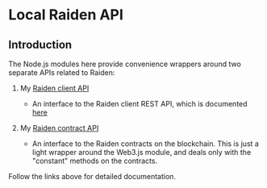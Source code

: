 # Local Raiden API

## Introduction

The Node.js modules here provide convenience wrappers around two separate APIs related to Raiden:

1. My [Raiden client API](RaidenClient.md)

    * An interface to the Raiden client REST API, which is documented [here](http://raiden-network.readthedocs.io/en/stable/rest_api.html)

2. My [Raiden contract API](RaidenContracts.md)

    * An interface to the Raiden contracts on the blockchain. This is just a light wrapper around the Web3.js module, and deals only with the "constant" methods on the contracts.

Follow the links above for detailed documentation.
